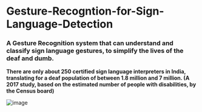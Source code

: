 # Gesture-Recogntion-for-Sign-Language-Detection
### A Gesture Recognition system that can understand and classify sign language gestures, to simplify the lives of the deaf and dumb.

**There are only about 250 certified sign language interpreters in India, translating for a deaf population of between 1.8 million and 7 million. (A 2017 study, based on the estimated number of people with disabilities, by the Census board)**


![image](https://user-images.githubusercontent.com/34964937/61511828-9e658800-aa15-11e9-9e37-5d8b2c60c6ad.png)


